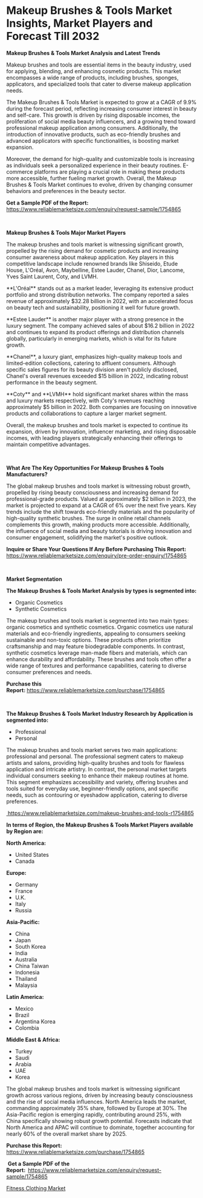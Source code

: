 <p><h1>Makeup Brushes & Tools Market Insights, Market Players and Forecast Till 2032</h1></p><p><strong>Makeup Brushes & Tools Market Analysis and Latest Trends</strong></p>
<p><p>Makeup brushes and tools are essential items in the beauty industry, used for applying, blending, and enhancing cosmetic products. This market encompasses a wide range of products, including brushes, sponges, applicators, and specialized tools that cater to diverse makeup application needs. </p><p>The Makeup Brushes & Tools Market is expected to grow at a CAGR of 9.9% during the forecast period, reflecting increasing consumer interest in beauty and self-care. This growth is driven by rising disposable incomes, the proliferation of social media beauty influencers, and a growing trend toward professional makeup application among consumers. Additionally, the introduction of innovative products, such as eco-friendly brushes and advanced applicators with specific functionalities, is boosting market expansion. </p><p>Moreover, the demand for high-quality and customizable tools is increasing as individuals seek a personalized experience in their beauty routines. E-commerce platforms are playing a crucial role in making these products more accessible, further fueling market growth. Overall, the Makeup Brushes & Tools Market continues to evolve, driven by changing consumer behaviors and preferences in the beauty sector.</p></p>
<p><strong>Get a Sample PDF of the Report:&nbsp;</strong> <a href="https://www.reliablemarketsize.com/enquiry/request-sample/1754865?utm_campaign=2042&utm_medium=2&utm_source=Github&utm_content=ia&utm_term=07022025&utm_id=makeup-brushes-tools">https://www.reliablemarketsize.com/enquiry/request-sample/1754865</a></p>
<p>&nbsp;</p>
<p><strong>Makeup Brushes & Tools Major Market Players</strong></p>
<p><p>The makeup brushes and tools market is witnessing significant growth, propelled by the rising demand for cosmetic products and increasing consumer awareness about makeup application. Key players in this competitive landscape include renowned brands like Shiseido, Etude House, L'Oréal, Avon, Maybelline, Estee Lauder, Chanel, Dior, Lancome, Yves Saint Laurent, Coty, and LVMH.</p><p>**L'Oréal** stands out as a market leader, leveraging its extensive product portfolio and strong distribution networks. The company reported a sales revenue of approximately $32.28 billion in 2022, with an accelerated focus on beauty tech and sustainability, positioning it well for future growth.</p><p>**Estee Lauder** is another major player with a strong presence in the luxury segment. The company achieved sales of about $16.2 billion in 2022 and continues to expand its product offerings and distribution channels globally, particularly in emerging markets, which is vital for its future growth.</p><p>**Chanel**, a luxury giant, emphasizes high-quality makeup tools and limited-edition collections, catering to affluent consumers. Although specific sales figures for its beauty division aren't publicly disclosed, Chanel's overall revenues exceeded $15 billion in 2022, indicating robust performance in the beauty segment.</p><p>**Coty** and **LVMH** hold significant market shares within the mass and luxury markets respectively, with Coty's revenues reaching approximately $5 billion in 2022. Both companies are focusing on innovative products and collaborations to capture a larger market segment.</p><p>Overall, the makeup brushes and tools market is expected to continue its expansion, driven by innovation, influencer marketing, and rising disposable incomes, with leading players strategically enhancing their offerings to maintain competitive advantages.</p></p>
<p>&nbsp;</p>
<p><strong>What Are The Key Opportunities For Makeup Brushes & Tools Manufacturers?</strong></p>
<p><p>The global makeup brushes and tools market is witnessing robust growth, propelled by rising beauty consciousness and increasing demand for professional-grade products. Valued at approximately $2 billion in 2023, the market is projected to expand at a CAGR of 6% over the next five years. Key trends include the shift towards eco-friendly materials and the popularity of high-quality synthetic brushes. The surge in online retail channels complements this growth, making products more accessible. Additionally, the influence of social media and beauty tutorials is driving innovation and consumer engagement, solidifying the market's positive outlook.</p></p>
<p><strong>Inquire or Share Your Questions If Any Before Purchasing This Report:</strong> <a href="https://www.reliablemarketsize.com/enquiry/pre-order-enquiry/1754865?utm_campaign=2042&utm_medium=2&utm_source=Github&utm_content=ia&utm_term=07022025&utm_id=makeup-brushes-tools">https://www.reliablemarketsize.com/enquiry/pre-order-enquiry/1754865</a></p>
<p>&nbsp;</p>
<p><strong>Market Segmentation</strong></p>
<p><strong>The Makeup Brushes & Tools Market Analysis by types is segmented into:</strong></p>
<p><ul><li>Organic Cosmetics</li><li>Synthetic Cosmetics</li></ul></p>
<p><p>The makeup brushes and tools market is segmented into two main types: organic cosmetics and synthetic cosmetics. Organic cosmetics use natural materials and eco-friendly ingredients, appealing to consumers seeking sustainable and non-toxic options. These products often prioritize craftsmanship and may feature biodegradable components. In contrast, synthetic cosmetics leverage man-made fibers and materials, which can enhance durability and affordability. These brushes and tools often offer a wide range of textures and performance capabilities, catering to diverse consumer preferences and needs.</p></p>
<p><strong>Purchase this Report:&nbsp;</strong><a href="https://www.reliablemarketsize.com/purchase/1754865?utm_campaign=2042&utm_medium=2&utm_source=Github&utm_content=ia&utm_term=07022025&utm_id=makeup-brushes-tools">https://www.reliablemarketsize.com/purchase/1754865</a></p>
<p>&nbsp;</p>
<p><strong>The Makeup Brushes & Tools Market Industry Research by Application is segmented into:</strong></p>
<p><ul><li>Professional</li><li>Personal</li></ul></p>
<p><p>The makeup brushes and tools market serves two main applications: professional and personal. The professional segment caters to makeup artists and salons, providing high-quality brushes and tools for flawless application and intricate artistry. In contrast, the personal market targets individual consumers seeking to enhance their makeup routines at home. This segment emphasizes accessibility and variety, offering brushes and tools suited for everyday use, beginner-friendly options, and specific needs, such as contouring or eyeshadow application, catering to diverse preferences.</p></p>
<p><a href="https://www.reliablemarketsize.com/makeup-brushes-and-tools-r1754865?utm_campaign=2042&utm_medium=2&utm_source=Github&utm_content=ia&utm_term=07022025&utm_id=makeup-brushes-tools">&nbsp;https://www.reliablemarketsize.com/makeup-brushes-and-tools-r1754865</a></p>
<p><strong>In terms of Region, the Makeup Brushes & Tools Market Players available by Region are:</strong></p>
<p>
    <p> <strong> North America: </strong>
        <ul>
            <li>United States</li>
            <li>Canada</li>
        </ul>
        </p> 
    <p> <strong> Europe: </strong>
        <ul>
            <li>Germany</li>
            <li>France</li>
            <li>U.K.</li>
            <li>Italy</li>
            <li>Russia</li>
        </ul>
        </p> 
    <p> <strong> Asia-Pacific: </strong>
        <ul>
            <li>China</li>
            <li>Japan</li>
            <li>South Korea</li>
            <li>India</li>
            <li>Australia</li>
            <li>China Taiwan</li>
            <li>Indonesia</li>
            <li>Thailand</li>
            <li>Malaysia</li>
        </ul>
        </p> 
    <p> <strong> Latin America: </strong>
        <ul>
            <li>Mexico</li>
            <li>Brazil</li>
            <li>Argentina Korea</li>
            <li>Colombia</li>
        </ul>
        </p> 
    <p> <strong> Middle East & Africa: </strong>
        <ul>
            <li>Turkey</li>
            <li>Saudi</li>
            <li>Arabia</li>
            <li>UAE</li>
            <li>Korea</li>
        </ul>
    </p>
    </p>
<p><p>The global makeup brushes and tools market is witnessing significant growth across various regions, driven by increasing beauty consciousness and the rise of social media influences. North America leads the market, commanding approximately 35% share, followed by Europe at 30%. The Asia-Pacific region is emerging rapidly, contributing around 25%, with China specifically showing robust growth potential. Forecasts indicate that North America and APAC will continue to dominate, together accounting for nearly 60% of the overall market share by 2025.</p></p>
<p><strong>Purchase this Report: </strong><a href="https://www.reliablemarketsize.com/purchase/1754865?utm_campaign=2042&utm_medium=2&utm_source=Github&utm_content=ia&utm_term=07022025&utm_id=makeup-brushes-tools">https://www.reliablemarketsize.com/purchase/1754865</a></p>
<p>&nbsp;<strong>Get a Sample PDF of the Report:&nbsp;&nbsp;</strong><a href="https://www.reliablemarketsize.com/enquiry/request-sample/1754865?utm_campaign=2042&utm_medium=2&utm_source=Github&utm_content=ia&utm_term=07022025&utm_id=makeup-brushes-tools">https://www.reliablemarketsize.com/enquiry/request-sample/1754865</a></p>
<p><strong></strong></p>
<p><p><a href="https://github.com/lindaopodray/Market-Research-Report-List-1/blob/main/fitness-clothing-market.md?utm_campaign=2042&utm_medium=2&utm_source=Github&utm_content=ia&utm_term=07022025&utm_id=makeup-brushes-tools">Fitness Clothing Market</a></p></p>